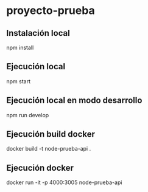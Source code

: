 # proyecto-prueba

## Instalación local
npm install

## Ejecución local
npm start

## Ejecución local en modo desarrollo
npm run develop

## Ejecución build docker
docker build -t node-prueba-api .

## Ejecución docker
docker run -it -p 4000:3005 node-prueba-api

